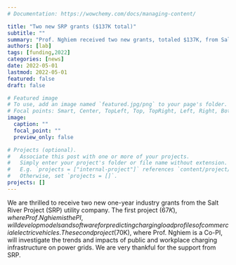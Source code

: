 ```yaml
---
# Documentation: https://wowchemy.com/docs/managing-content/

title: "Two new SRP grants ($137K total)"
subtitle: ""
summary: "Prof. Nghiem received two new grants, totaled $137K, from Salt River Project (SRP) utility company."
authors: [lab]
tags: [funding,2022]
categories: [news]
date: 2022-05-01
lastmod: 2022-05-01
featured: false
draft: false

# Featured image
# To use, add an image named `featured.jpg/png` to your page's folder.
# Focal points: Smart, Center, TopLeft, Top, TopRight, Left, Right, BottomLeft, Bottom, BottomRight.
image:
  caption: ""
  focal_point: ""
  preview_only: false

# Projects (optional).
#   Associate this post with one or more of your projects.
#   Simply enter your project's folder or file name without extension.
#   E.g. `projects = ["internal-project"]` references `content/project/deep-learning/index.md`.
#   Otherwise, set `projects = []`.
projects: []
---
```


We are thrilled to receive two new one-year industry grants from the Salt River Project (SRP) utility company.  The first project ($67K), where Prof. Nghiem is the PI, will develop models and software for predicting charging load profiles of commercial electric vehicles.  The second project ($70K), where Prof. Nghiem is a Co-PI, will investigate the trends and impacts of public and workplace charging infrastructure on power grids.  We are very thankful for the support from SRP.
